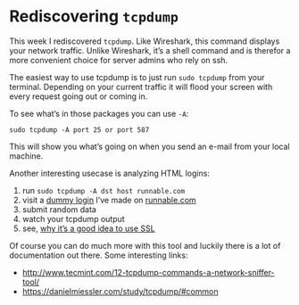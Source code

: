 # Rediscovering `tcpdump`

This week I rediscovered `tcpdump`. Like Wireshark, this command displays your network traffic. Unlike Wireshark, it’s a shell command and is therefor a more convenient choice for server admins who rely on ssh.

The easiest way to use tcpdump is to just run `sudo tcpdump` from your terminal.  Depending on your current traffic it will flood your screen with every request going out or coming in.

To see what’s in those packages you can use `-A`:

    sudo tcpdump -A port 25 or port 587
    
This will show you what’s going on when you send an e-mail from your local machine.

Another interesting usecase is analyzing HTML logins:

1. run `sudo tcpdump -A dst host runnable.com`
2. visit a [dummy login](http://web-5fcbcf19-ebdc-4d56-a736-624729e9d85f.runnable.com/) I’ve made on [runnable.com](runnable.com)
3. submit random data
4. watch your tcpdump output
5. see, [why it’s a good idea to use SSL](http://get.chrisschell.de/10N2D)

Of course you can do much more with this tool and luckily there is a lot of documentation out there. Some interesting links:

- http://www.tecmint.com/12-tcpdump-commands-a-network-sniffer-tool/
- https://danielmiessler.com/study/tcpdump/#common
